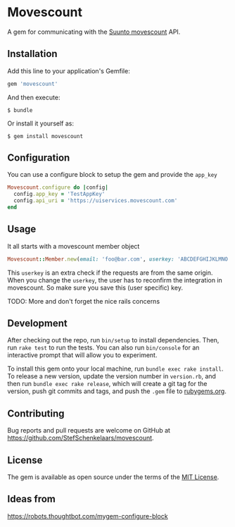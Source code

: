 # Movescount

A gem for communicating with the [Suunto movescount](http://www.movescount.com/) API.

## Installation

Add this line to your application's Gemfile:

```ruby
gem 'movescount'
```

And then execute:

    $ bundle

Or install it yourself as:

    $ gem install movescount

## Configuration

You can use a configure block to setup the gem and provide the `app_key`

```ruby
Movescount.configure do |config|
  config.app_key = 'TestAppKey'
  config.api_uri = 'https://uiservices.movescount.com'
end
```

## Usage

It all starts with a movescount member object

```ruby
Movescount::Member.new(email: 'foo@bar.com', userkey: 'ABCDEFGHIJKLMNO')
```

This `userkey` is an extra check if the requests are from the same origin. When you change the `userkey`, the user has to reconfirm the integration in movescount. So make sure you save this (user specific) key.

TODO: More and don't forget the nice rails concerns

## Development

After checking out the repo, run `bin/setup` to install dependencies. Then, run `rake test` to run the tests. You can also run `bin/console` for an interactive prompt that will allow you to experiment.

To install this gem onto your local machine, run `bundle exec rake install`. To release a new version, update the version number in `version.rb`, and then run `bundle exec rake release`, which will create a git tag for the version, push git commits and tags, and push the `.gem` file to [rubygems.org](https://rubygems.org).

## Contributing

Bug reports and pull requests are welcome on GitHub at https://github.com/StefSchenkelaars/movescount.

## License

The gem is available as open source under the terms of the [MIT License](http://opensource.org/licenses/MIT).

## Ideas from

https://robots.thoughtbot.com/mygem-configure-block
